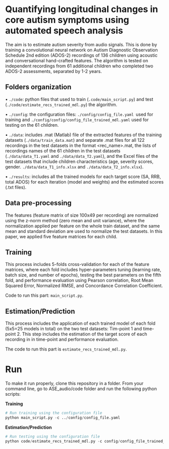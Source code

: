 # Quantifying longitudinal changes in core autism symptoms using automated speech analysis

The aim is to estimate autism severity from audio signals. This is done by training a convolutional neural network on Autism Diagnostic Observation Schedule 2nd edition (ADOS-2) recordings of 136 children using acoustic and conversational hand-crafted features. The algorithm is tested on independent recordings from 61 additional children who completed two ADOS-2 assessments, separated by 1-2 years.

## Folders organization
•	`./code`: python files that used to train (`.code/main_script.py`) and test (`./code/estimate_recs_trained_mdl.py`) the algorithm.

•	`./config`: the configuration files: `./config/config_file.yaml `used for training and `./config/config/config_file_trained_mdl.yaml` used for testing on the 61 children.

•	`./data`: includes .mat (Matlab) file of the extracted features of the training datasets (`./data/train_data.mat`) and separate .mat files for all 122 recordings in the test datasets in the format <rec_name>.mat, the lists of recordings names of the 61 children in the test datasets (`./data/data_T1.yaml` and `./data/data_T2.yaml`), and the Excel files of the test datasets that include children characteristics (age, severity scores, gender. `./data/data_T1_info.xlsx` and `./data/data_T2_info.xlsx`).

•	`./results`: includes all the trained models for each target score (SA, RRB, total ADOS) for each iteration (model and weights) and the estimated scores (.txt files).

## Data pre-processing

The features (feature matrix of size 100x49 per recording) are normalized using the z-norm method (zero mean and unit variance), where the normalization applied per feature on the whole train dataset, and the same mean and standard deviation are used to normalize the test datasets. In this paper, we applied five feature matrices for each child.

## Training

This process includes 5-folds cross-validation for each of the feature matrices, where each fold includes hyper-parameters tuning (learning rate, batch size, and number of epochs), testing the best parameters on the fifth fold, and performance evaluation using Pearson correlation, Root Mean Squared Error, Normalized RMSE, and Concordance Correlation Coefficient.

Code to run this part: `main_script.py`.

## Estimation/Prediction

This process includes the application of each trained model of each fold (5x5=25 models in total) on the two test datasets: Tim-point 1 and time-point 2. This step includes the estimation of the target score of each recording in in time-point and performance evaluation.

The code to run this part is `estimate_recs_trained_mdl.py`.

# Run
To make it run properly, clone this repository in a folder.
From your command line, go to ASE_audio/code folder and run the following python scripts:

**Training**
``` python
# Run training using the configuration file
python main_script.py -c ../config/config_file.yaml
```
**Estimation/Prediction**
``` python
# Run testing using the configuration file
python code/estimate_recs_trained_mdl.py -c config/config_file_trained_mdl.yaml
```
